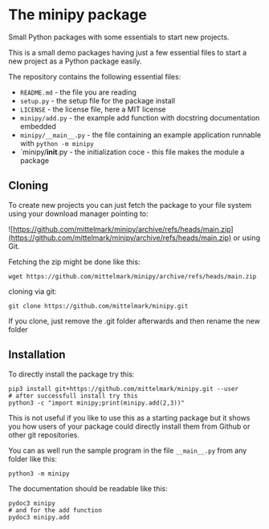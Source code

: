 # The minipy package

Small Python packages with some essentials to start new projects.

This is a small demo packages having just a few essential files to start a new project as a Python package easily.

The repository contains the following essential files:

* `README.md` - the file you are reading
* `setup.py` -  the setup file for the package install
* `LICENSE` - the license file, here a MIT license
* `minipy/add.py` - the example add function with docstring documentation embedded
* `minipy/__main__.py` - the file containing an example application runnable with `python -m minipy`
* `minipy/__init__.py - the initialization coce - this file makes the module a package

## Cloning

To create new projects you can just fetch the package to your file system using your download manager pointing to:

![https://github.com/mittelmark/minipy/archive/refs/heads/main.zip](https://github.com/mittelmark/minipy/archive/refs/heads/main.zip) or using Git.

Fetching the zip might be done like this:

```
wget https://github.com/mittelmark/minipy/archive/refs/heads/main.zip
```
cloning via git:

```
git clone https://github.com/mittelmark/minipy.git
```

If you clone, just remove the .git folder afterwards and then rename the new folder
## Installation

To directly install the package try this:

```
pip3 install git+https://github.com/mittelmark/minipy.git --user
# after successfull install try this
python3 -c "import minipy;print(minipy.add(2,3))"
```

This is not useful if you like to use this as a starting package but it shows you how users of your package could directly install them from Github or other git repositories.

You can as well run the sample program in the file `__main__.py` from any folder like this:

```
python3 -m minipy
```

The documentation should be readable like this:

```
pydoc3 minipy
# and for the add function
pydoc3 minipy.add
```
